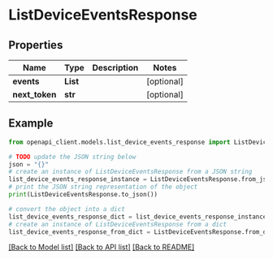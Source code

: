 # ListDeviceEventsResponse


## Properties

Name | Type | Description | Notes
------------ | ------------- | ------------- | -------------
**events** | **List** |  | [optional] 
**next_token** | **str** |  | [optional] 

## Example

```python
from openapi_client.models.list_device_events_response import ListDeviceEventsResponse

# TODO update the JSON string below
json = "{}"
# create an instance of ListDeviceEventsResponse from a JSON string
list_device_events_response_instance = ListDeviceEventsResponse.from_json(json)
# print the JSON string representation of the object
print(ListDeviceEventsResponse.to_json())

# convert the object into a dict
list_device_events_response_dict = list_device_events_response_instance.to_dict()
# create an instance of ListDeviceEventsResponse from a dict
list_device_events_response_from_dict = ListDeviceEventsResponse.from_dict(list_device_events_response_dict)
```
[[Back to Model list]](../README.md#documentation-for-models) [[Back to API list]](../README.md#documentation-for-api-endpoints) [[Back to README]](../README.md)


